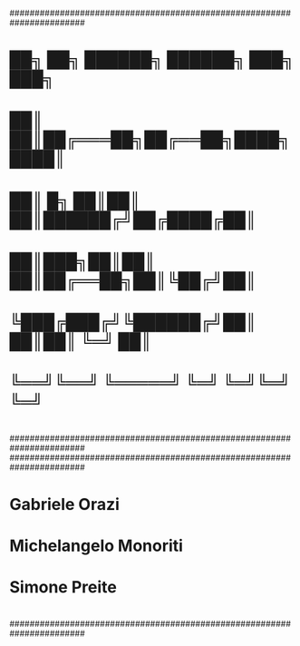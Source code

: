 #######################################################################
#                                                                     #
#                                                                     # 
#                 ██╗    ██╗ ██████╗ ██████╗ ███╗   ███╗              # 
#                 ██║    ██║██╔═══██╗██╔══██╗████╗ ████║              # 
#                 ██║ █╗ ██║██║   ██║██████╔╝██╔████╔██║              # 
#                 ██║███╗██║██║   ██║██╔══██╗██║╚██╔╝██║              #  
#                 ╚███╔███╔╝╚██████╔╝██║  ██║██║ ╚═╝ ██║              #                    
#                  ╚══╝╚══╝  ╚═════╝ ╚═╝  ╚═╝╚═╝     ╚═╝              #                                      
#                                                                     #                  
#                                                                     #    
#######################################################################
#######################################################################
#                                                                     #  
#                            Gabriele Orazi                           #                
#                            Michelangelo Monoriti                    #                       
#                            Simone Preite                            #               
#                                                                     #  
#                                                                     #  
#######################################################################










